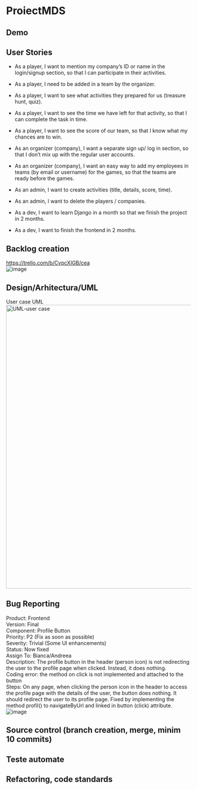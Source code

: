 # ProiectMDS

## Demo


## User Stories

- As a player, I want to mention my company’s ID or name in the login/signup section, so that I can participate in their activities.  
- As a player, I need to be added in a team by the organizer.  
- As a player, I want to see what activities they prepared for us (treasure hunt, quiz).  
- As a player, I want to see the time we have left for that activity, so that I can complete the task in time.  
- As a player, I want to see the score of our team, so that I know what my chances are to win.  

- As an organizer (company), I want a separate sign up/ log in section, so that I don’t mix up with the regular user accounts.
- As an organizer (company), I want an easy way to add my employees in teams (by email or username) for the games, so that the teams are ready before the games.

- As an admin, I want to create activities (title, details, score, time).
- As an admin, I want to delete the players / companies.

- As a dev, I want to learn Django in a month so that we finish the project in 2 months.
- As a dev, I want to finish the frontend in 2 months.


## Backlog creation  
https://trello.com/b/CvpcXIGB/cea  
![image](https://user-images.githubusercontent.com/79314110/174137219-3de72179-8c85-47e6-8b9f-e6c984faef7e.png)  

## Design/Arhitectura/UML

User case UML   
<img width="773" alt="UML-user case" src="https://user-images.githubusercontent.com/73405732/174133895-de6fc459-02e7-4955-9691-79f3b4d4b5b0.PNG">

## Bug Reporting
Product: Frontend  
Version: Final  
Component: Profile Button  
Priority: P2 (Fix as soon as possible)  
Severity: Trivial (Some UI enhancements)  
Status: Now fixed  
Assign To: Bianca/Andreea  
Description: The profile button in the header (person icon) is not redirecting the user to the profile page when clicked. Instead, it does nothing.  
Coding error: the method on click is not implemented and attached to the button  
Steps: On any page, when clicking the person icon in the header to access the profile page with the details of the user, the button does nothing. It should redirect the user to its profile page. Fixed by implementing the method profil() to navigateByUrl and linked in button (click) attribute.  
![image](https://user-images.githubusercontent.com/79314110/174129109-b08d9904-da4d-4ed7-bbcc-6b155b3c0f6a.png)    

## Source control (branch creation, merge, minim 10 commits)

## Teste automate

## Refactoring, code standards
